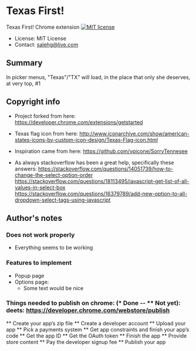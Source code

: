 # Texas First!
Texas First! Chrome extension
[![MIT license](https://img.shields.io/badge/license-MIT-lightgrey.svg)](https://raw.githubusercontent.com/harvard-ios/assignment-5-almto3/master/LICENSE.txt)
* License: MIT License
* Contact: salehg@live.com

## Summary
  In picker menus, "Texas"/"TX" will load, in the place that only she deserves, at very top, #1

## Copyright info
  * Project forked from here:
    https://developer.chrome.com/extensions/getstarted

  * Texas flag icon from here:
    http://www.iconarchive.com/show/american-states-icons-by-custom-icon-design/Texas-Flag-icon.html

  * Inspiration came from here:
    https://github.com/vpicone/SorryTennesee

  * As always stackoverflow has been a great help, specifically these answers:
    https://stackoverflow.com/questions/14051739/how-to-change-the-select-option-order
    https://stackoverflow.com/questions/18113495/javascript-get-list-of-all-values-in-select-box
    https://stackoverflow.com/questions/16379789/add-new-option-to-all-dropdown-select-tags-using-javascript

## Author's notes

### Does not work properly
  * Everything seems to be working

### Features to implement
  * Popup page
  * Options page:
    * Some text would be nice

### Things needed to publish on chrome: (* Done -- ** Not yet): deets: https://developer.chrome.com/webstore/publish
  ** Create your app’s zip file
  ** Create a developer account
  ** Upload your app
  ** Pick a payments system
  ** Get app constraints and finish your app’s code
  ** Get the app ID
  ** Get the OAuth token
  ** Finish the app
  ** Provide store content
  ** Pay the developer signup fee
  ** Publish your app
